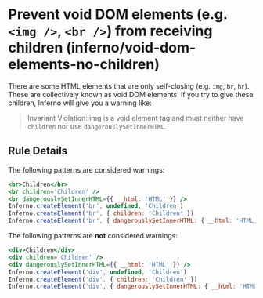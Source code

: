 # Prevent void DOM elements (e.g. `<img />`, `<br />`) from receiving children (inferno/void-dom-elements-no-children)

There are some HTML elements that are only self-closing (e.g. `img`, `br`, `hr`). These are collectively known as void DOM elements. If you try to give these children, Inferno will give you a warning like:

> Invariant Violation: img is a void element tag and must neither have `children` nor use `dangerouslySetInnerHTML`.


## Rule Details

The following patterns are considered warnings:

```jsx
<br>Children</br>
<br children='Children' />
<br dangerouslySetInnerHTML={{ __html: 'HTML' }} />
Inferno.createElement('br', undefined, 'Children')
Inferno.createElement('br', { children: 'Children' })
Inferno.createElement('br', { dangerouslySetInnerHTML: { __html: 'HTML' } })
```

The following patterns are **not** considered warnings:

```jsx
<div>Children</div>
<div children='Children' />
<div dangerouslySetInnerHTML={{ __html: 'HTML' }} />
Inferno.createElement('div', undefined, 'Children')
Inferno.createElement('div', { children: 'Children' })
Inferno.createElement('div', { dangerouslySetInnerHTML: { __html: 'HTML' } })
```
